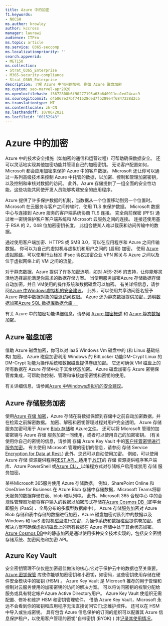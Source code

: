```yaml
---
title: Azure 中的加密
f1.keywords:
- NOCSH
ms.author: krowley
author: kccross
manager: laurawi
audience: ITPro
ms.topic: article
ms.service: O365-seccomp
ms.localizationpriority: ''
search.appverid:
- MET150
ms.collection:
- Strat_O365_Enterprise
- M365-security-compliance
- Strat_O365_Enterprise
description: 了解 Azure 中可用的加密，例如 Azure 磁盘加密
ms.custom: seo-marvel-apr2020
ms.openlocfilehash: f3672800b6f90277195a63b640911ea1ed24cac9
ms.sourcegitcommit: d4b867e37bf741528ded7fb289e4f6847228d2c5
ms.translationtype: MT
ms.contentlocale: zh-CN
ms.lasthandoff: 10/06/2021
ms.locfileid: "60152943"
---
```

# <a name="encryption-in-azure"></a>Azure 中的加密

Azure 中的技术安全措施（如加密的通信和运营过程）可帮助确保数据安全。 还可以灵活地实现其他加密功能并管理自己的加密密钥。 无论客户配置如何，Microsoft 都会应用加密来保护 Azure 中的客户数据。 Microsoft 还让你可以通过一系列高级技术来控制 Azure 中托管的数据，以加密、控制和管理加密密钥，以及控制和审核对数据的访问。 此外，Azure 存储提供了一组全面的安全性功能，这些功能共同使开发人员能够构建安全的应用程序。

Azure 提供了许多保护数据的机制，当数据从一个位置移动到另一个位置时。 Microsoft 在云服务与客户之间传输时，使用 TLS 来保护数据。 Microsoft 数据中心与连接到 Azure 服务的客户端系统协商 TLS 连接。 完全向前保密 (PFS) 通过唯一密钥保护客户客户端系统和 Microsoft 云服务之间的连接。 连接还使用基于 RSA 的 2，048 位加密密钥长度。 此组合使某人难以截获和访问传输中的数据。

通过使用客户端加密、HTTPS 或 SMB 3.0，可以在应用程序和 Azure 之间传输数据。 [](/azure/storage/storage-client-side-encryption) 你可以为自己的虚拟机与虚拟机和用户之间的 (启用) 加密。 使用 [Azure 虚拟网络](https://azure.microsoft.com/services/virtual-network/)，可以使用行业标准 IPsec 协议加密企业 VPN 网关与 Azure 之间以及位于虚拟网络上的 VM 之间的流量。

对于静态数据，Azure 提供了许多加密选项，如对 AES-256 的支持，让你能够灵活地选择最能满足你需求的数据存储方案。 当使用服务加密Azure 存储数据存储自动加密，并且 VM[](/azure/storage/storage-service-encryption)使用的操作系统和数据磁盘可以加密。 有关详细信息，请参阅[Azure 中Windows虚拟机的安全建议](/azure/security/azure-security-disk-encryption)。 此外，可以使用共享访问签名授予Azure 存储中数据对象的[委派访问权限](/azure/storage/storage-dotnet-shared-access-signature-part-1)。 Azure 还为静态数据提供加密[，透明数据加密Azure SQL 数据库数据仓库 。](/sql/relational-databases/security/encryption/transparent-data-encryption-azure-sql)

有关 Azure 中的加密功能详细信息，请参阅 [Azure 加密概述](/azure/security/security-azure-encryption-overview) 和 [Azure 静态数据加密](/azure/security/azure-security-encryption-atrest)。

## <a name="azure-disk-encryption"></a>Azure 磁盘加密

借助 Azure 磁盘加密，你可以对 IaaS Windows Vm 磁盘中的 (和 Linux 基础结构) 加密。 Azure 磁盘加密利用 Windows 的 BitLocker 功能DM-Crypt Linux 的 DM-Crypt 功能为操作系统和数据磁盘提供卷级加密。 它还可确保 VM 磁盘上的所有数据在 Azure 存储中处于其余状态加密。 Azure 磁盘加密与 Azure 密钥保管库集成，可帮助你控制、管理和审核加密密钥和密钥的使用。

有关详细信息，请参阅[Azure 中Windows虚拟机的安全建议](/azure/virtual-machines/windows/security-recommendations)。

## <a name="azure-storage-service-encryption"></a>Azure 存储服务加密

使用[Azure 存储 加密](/azure/storage/storage-service-encryption)，Azure 存储在将数据保留到存储中之前自动加密数据，并在检索之前解密数据。 加密、解密和密钥管理过程对用户完全透明。 Azure 存储服务加密可用于 Azure [Blob 存储](https://azure.microsoft.com/services/storage/blobs/)和 Azure[文件](https://azure.microsoft.com/services/storage/files/)。 还可以将 Microsoft 管理的加密密钥与 Azure 存储 服务加密一同使用，或者可以使用自己的加密密钥。  (有关使用你自己的密钥的信息，请参阅 存储 Azure Key Vault 中的[客户托管密钥进行服务加密](/azure/storage/common/storage-service-encryption-customer-managed-keys)。 有关使用 Microsoft 管理的密钥的信息，请参阅 存储 Service [Encryption for Data at Rest](/azure/storage/storage-service-encryption).) 此外，您还可以自动使用加密。 例如，可以使用 Azure 存储 资源提供程序[REST API、](/rest/api/storagerp/)适用于[.NET](/dotnet/api/overview/azure/storage)的 存储 资源提供程序客户端库、Azure PowerShell 或[Azure CLI，](/azure/storage/storage-azure-cli)以编程方式对存储帐户启用或[](/powershell/azureps-cmdlets-docs)禁用 存储 服务加密。

某些Microsoft 365服务使用 Azure 存储数据。 例如，SharePoint Online 和 OneDrive for Business 在 Azure Blob 存储中存储数据，Microsoft Teams将聊天服务的数据存储在表、blob 和队列中。 此外，Microsoft 365 合规中心 中的合规性管理器功能将客户输入的数据以加密形式存储在[Azure Cosmos DB（](/azure/cosmos-db/database-encryption-at-rest)即平台即服务 (PaaS) 、全局分布的多模型数据库中）。 Azure 存储服务加密对 Azure Blob 存储和表中存储的数据进行加密，Azure 磁盘加密对队列中的数据以及 Windows 和 IaaS 虚拟机磁盘进行加密，为操作系统和数据磁盘提供卷加密。 该解决方案可确保虚拟机磁盘上的所有数据在 Azure 存储中处于其余状态加密。 [Azure Cosmos DB](/azure/cosmos-db/database-encryption-at-rest)中的静态加密是通过使用多种安全技术实现的，包括安全密钥存储系统、加密网络和加密 API。

## <a name="azure-key-vault"></a>Azure Key Vault

安全密钥管理不仅仅是加密最佳做法的核心;它对于保护云中的数据也至关重要。 [Azure 密钥保管](/azure/key-vault/key-vault-whatis) 库使你能够加密密钥和小密钥，如密码，这些密钥使用存储在硬件安全模块中的密钥 (HSM) 。 Azure Key Vault 是 Microsoft 推荐的用于管理和控制对云服务使用的加密密钥的访问的解决方案。 可以将访问密钥的权限分配给服务或具有特定帐户Azure Active Directory用户。 Azure Key Vault 使组织无需配置、修补和维护 HSM 和密钥管理软件。 借助 Azure Key Vault，Microsoft 永远不会看到你的密钥和应用程序无法直接访问它们;您维护控件。 还可以在 HSM 中导入或生成密钥。 具有包含 Azure 信息保护的订阅的组织可以配置其 Azure 信息保护租户，以使用客户管理的[](/information-protection/plan-design/byok-price-restrictions)密钥"自带密钥 (BYOK) ) 并[记录其使用情况](/information-protection/deploy-use/log-analyze-usage)。